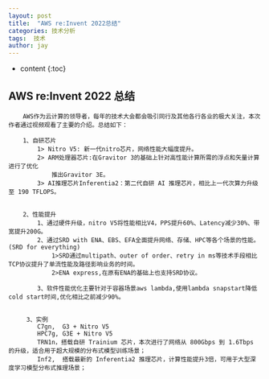 ```yaml
---
layout: post
title:  "AWS re:Invent 2022总结"
categories: 技术分析
tags:  技术
author: jay
---
```


* content
{:toc}


## AWS re:Invent 2022 总结

		AWS作为云计算的领导者，每年的技术大会都会吸引同行及其他各行各业的极大关注，本次作者通过视频观看了主要的介绍。总结如下：

		1、自研芯片
			1> Nitro V5: 新一代nitro芯片，网络性能大幅度提升。
			2> ARM处理器芯片:在Gravitor 3的基础上针对高性能计算所需的浮点和矢量计算进行了优化
				推出Gravitor 3E。
			3> AI推理芯片Inferentia2：第二代自研 AI 推理芯片，相比上一代次算力升级至 190 TFLOPS。


		2、性能提升
			1、通过硬件升级，nitro V5将性能相比V4，PPS提升60%、Latency减少30%、带宽提升200G。
			2、通过SRD with ENA、EBS、EFA全面提升网络、存储、HPC等各个场景的性能。(SRD for everything)
				1>SRD通过multipath、outer of order、retry in ms等技术手段相比TCP协议提升了单流性能及路径影响业务的时间。
				2>ENA express,在原有ENA的基础上也支持SRD协议。

			3、软件性能优化主要针对于容器场景aws lambda,使用lambda snapstart降低cold start时间,优化相比之前减少90%。


		 3、实例
		 	C7gn,  G3 + Nitro V5
			HPC7g, G3E + Nitro V5
			TRN1n，搭载自研 Trainium 芯片，本次进行了网络从 800Gbps 到 1.6Tbps 的升级，适合用于超大规模的分布式模型训练场景；
			Inf2,  搭载最新的 Inferentia2 推理芯片，计算性能提升3倍，可用于大型深度学习模型分布式推理场景；